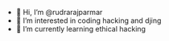 - 👋 Hi, I’m @rudrarajparmar
- 👀 I’m interested in coding hacking and djing
- 🌱 I’m currently learning ethical hacking

<!---
rudrarajparmar/rudrarajparmar is a ✨ special ✨ repository because its `README.md` (this file) appears on your GitHub profile.
You can click the Preview link to take a look at your changes.
--->
